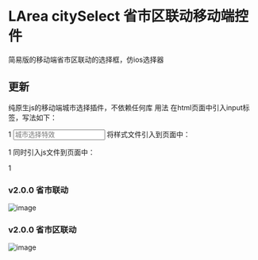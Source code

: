 # LArea citySelect 省市区联动移动端控件
简易版的移动端省市区联动的选择框，仿ios选择器
## 更新
纯原生js的移动端城市选择插件，不依赖任何库
用法
在html页面中引入input标签，写法如下：

1
<input id="demo1" type="text" readonly="" name="input_area" placeholder="城市选择特效"/>
将样式文件引入到页面中：

1<link rel="stylesheet" href="css/LArea.css">
同时引入js文件到页面中：

1 <script src="js/LArea.js"></script>

### v2.0.0 省市联动
![image](https://github.com/godkillerdan/LArea-citySelect/blob/master/LArea_citySelect/img/sketch_01.jpg)
### v2.0.0 省市区联动
![image](https://github.com/godkillerdan/LArea-citySelect/blob/master/LArea_citySelect/img/sketch_02.jpg)

